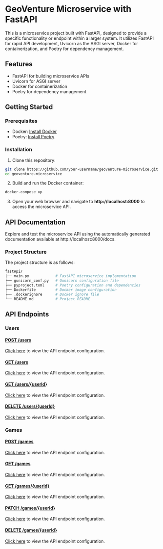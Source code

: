 # GeoVenture Microservice with FastAPI

This is a microservice project built with FastAPI, designed to provide a specific functionality or endpoint within a larger system. It utilizes FastAPI for rapid API development, Uvicorn as the ASGI server, Docker for containerization, and Poetry for dependency management.

## Features

- FastAPI for building microservice APIs
- Uvicorn for ASGI server
- Docker for containerization
- Poetry for dependency management

## Getting Started

### Prerequisites

- Docker: [Install Docker](https://docs.docker.com/get-docker/)
- Poetry: [Install Poetry](https://python-poetry.org/docs/#installation)

### Installation

1. Clone this repository:
```bash
git clone https://github.com/your-username/geoventure-microservice.git
cd geoventure-microservice
```

2. Build and run the Docker container:
```bash
docker-compose up
```

3. Open your web browser and navigate to **http://localhost:8000** to access the microservice API.

## API Documentation
Explore and test the microservice API using the automatically generated documentation available at http://localhost:8000/docs.

### Project Structure
The project structure is as follows:

```bash
fastApi/
├── main.py            # FastAPI microservice implementation
├── gunicorn_conf.py   # Gunicorn configuration file
├── pyproject.toml     # Poetry configuration and dependencies
├── Dockerfile         # Docker image configuration
├── .dockerignore      # Docker ignore file
└── README.md          # Project README
```

## API Endpoints

### Users

#### [POST /users]([api-endpoint.yaml](https://github.com/LizzColDev/geoventure/blob/dev/docs/api-endpoints.yaml#L23))

[Click here](https://github.com/LizzColDev/geoventure/blob/c6b8bfd915d8ef787a19d7a88073515e802d7ee4/docs/api-endpoints.yaml#L23) to view the API endpoint configuration.

#### [GET /users]([api-endpoint.yaml](https://github.com/LizzColDev/geoventure/blob/c6b8bfd915d8ef787a19d7a88073515e802d7ee4/docs/api-endpoints.yaml#L15))

[Click here](https://github.com/LizzColDev/geoventure/blob/c6b8bfd915d8ef787a19d7a88073515e802d7ee4/docs/api-endpoints.yaml#L15) to view the API endpoint configuration.

#### [GET /users/{userId}]([api-endpoint.yaml](https://github.com/LizzColDev/geoventure/blob/33bf977e4f51822099f4b17965e834f8ee2e981d/docs/api-endpoints.yaml#L42))

[Click here](https://github.com/LizzColDev/geoventure/blob/33bf977e4f51822099f4b17965e834f8ee2e981d/docs/api-endpoints.yaml#L42) to view the API endpoint configuration.

#### [DELETE /users/{userId}]([api-endpoint.yaml](https://github.com/LizzColDev/geoventure/blob/f23c3fcf8842941c37993ccac5286156c20bce22/docs/api-endpoints.yaml#L88))

[Click here](https://github.com/LizzColDev/geoventure/blob/f23c3fcf8842941c37993ccac5286156c20bce22/docs/api-endpoints.yaml#L88) to view the API endpoint configuration.

### Games

#### [POST /games]([api-endpoint.yaml](https://github.com/LizzColDev/geoventure/blob/67f7c737c188e9d3df003f1f4e1606062b306fd6/docs/api-endpoints.yaml#L114))

[Click here](https://github.com/LizzColDev/geoventure/blob/67f7c737c188e9d3df003f1f4e1606062b306fd6/docs/api-endpoints.yaml#L114) to view the API endpoint configuration.

#### [GET /games]([api-endpoint.yaml](https://github.com/LizzColDev/geoventure/blob/67f7c737c188e9d3df003f1f4e1606062b306fd6/docs/api-endpoints.yaml#L106C1-L106C1))

[Click here](https://github.com/LizzColDev/geoventure/blob/67f7c737c188e9d3df003f1f4e1606062b306fd6/docs/api-endpoints.yaml#L106C1-L106C1) to view the API endpoint configuration.

#### [GET /games/{userId}]([api-endpoint.yaml](https://github.com/LizzColDev/geoventure/blob/67f7c737c188e9d3df003f1f4e1606062b306fd6/docs/api-endpoints.yaml#L134))

[Click here](https://github.com/LizzColDev/geoventure/blob/67f7c737c188e9d3df003f1f4e1606062b306fd6/docs/api-endpoints.yaml#L134) to view the API endpoint configuration.

#### [PATCH /games/{userId}]([api-endpoint.yaml](https://github.com/LizzColDev/geoventure/blob/67f7c737c188e9d3df003f1f4e1606062b306fd6/docs/api-endpoints.yaml#L152))

[Click here](https://github.com/LizzColDev/geoventure/blob/67f7c737c188e9d3df003f1f4e1606062b306fd6/docs/api-endpoints.yaml#L152) to view the API endpoint configuration.

#### [DELETE /games/{userId}]([api-endpoint.yaml](https://github.com/LizzColDev/geoventure/blob/67f7c737c188e9d3df003f1f4e1606062b306fd6/docs/api-endpoints.yaml#L186))

[Click here](https://github.com/LizzColDev/geoventure/blob/67f7c737c188e9d3df003f1f4e1606062b306fd6/docs/api-endpoints.yaml#L186) to view the API endpoint configuration.
